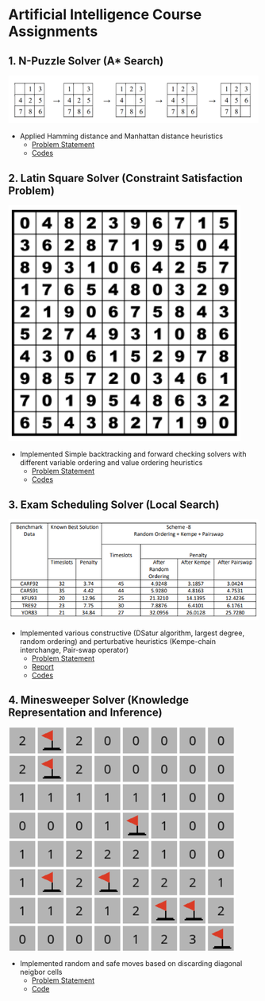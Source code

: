 # Artificial Intelligence Course Assignments

## 1. N-Puzzle Solver (A* Search)

![n-puzzle](/Offline%201%20A*%20Search/n-puzzle.png)

- Applied Hamming distance and Manhattan distance heuristics
    - [Problem Statement](/Offline%201%20A*%20Search/Offline%20Heuristic%20Search.pdf)
    - [Codes](/Offline%201%20A*%20Search/)

## 2. Latin Square Solver (Constraint Satisfaction Problem)

![csp](/Offline%202%20CSP/latin.png)

- Implemented Simple backtracking and forward checking solvers with different variable ordering and value ordering heuristics
    - [Problem Statement](/Offline%202%20CSP/offline-2-CSP.pdf)
    - [Codes](/Offline%202%20CSP/1805112/)

## 3. Exam Scheduling Solver (Local Search)

![local](/Offline%203%20Local%20Search/local.png)

- Implemented various constructive (DSatur algorithm, largest degree, random ordering) and perturbative heuristics (Kempe-chain interchange, Pair-swap operator)
    - [Problem Statement](/Offline%203%20Local%20Search/offline-3-on-local-search.pdf)
    - [Report](/Offline%203%20Local%20Search/1805112.pdf)
    - [Codes](/Offline%203%20Local%20Search/src/)

## 4. Minesweeper Solver (Knowledge Representation and Inference)

![mine](/Offline%204%20Inference/mine.png)

- Implemented random and safe moves based on discarding diagonal neigbor cells
    - [Problem Statement](/Offline%204%20Inference/offline-4-KE.pdf)
    - [Code](/Offline%204%20Inference/minesweeper.py)